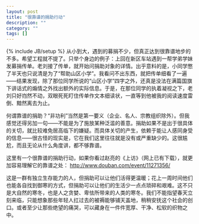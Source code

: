 ```yaml
---
layout: post
title: "很靠谱的捐助行动"
description: ""
category: ""
tags: []
---
```

{% include JB/setup %}
从小到大，遇到的募捐不少，但真正达到很靠谱地步的不多。希望工程就不提了。只举个身边的例子：上回在新区车站遇到一帮学弟学妹发募捐传单。老刘接了传单，就开始问捐助对象的详情。出乎意料的是，小同学憋了半天也只说清是为了“帮助山区小学”。我看问不出东西，就把传单细看了一遍——结果发现，除了那位同学所说的“山区小学”四字之外，还真是没法在满篇国旗下讲话式的煽情之外找出额外的实际信息。于是，在那位同学的执着凝视之下，老刘只好岿然不动，双眼死死盯住传单作文本细读状，一直等到他被我的阅读速度雷倒、黯然离去为止。

何谓靠谱的捐助？“非功利”当然是第一要义（企业、名人、宗教组织除外）。但我感觉还得另加一句——不能是为了施放某种泛滥的善意。捐助如果不是出于很具体的关切，就比较难免居高临下的嫌疑。而具体关切的产生，依赖于能让人感同身受的信息——很古怪的现实是，它在我们这里往往就是没有或严重缺少的。这很尴尬，而且无论从什么角度讲，都不够靠谱。 

这里有一个很靠谱的捐助行动，如果你看过赵亮的《上访》（网上已有下载），就更加容易理解它的靠谱之处：
http://www.douban.com/event/11271356/
 
这是一群有独立生存能力的人，但捐助可以让他们活得更温暖；花上一周时间他们也能各自找到御寒的方式，但捐助可以让他们的生活少一点点琐碎和艰难。这不只是大自然的寒冬，也是人之贪婪、卑怯所带来的人类的寒冬。我们不能指望春天立刻来临，只能想象那些年轻人扛过去的被褥能够铺天盖地，稍稍安抚这个社会的创口。或者至少让那些绝望的痛哭，可以藏身在一件件宽厚、干净、松软的织物之中。